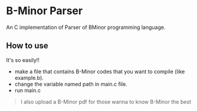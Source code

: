 # B-Minor Parser
An C implementation of Parser of BMinor programming language.
## How to use 
It's so easily!!
- make a file that contains B-Minor codes that you want to compile (like example.b).
- change the variable named path in main.c file.
- run main.c

> I also upload a B-Minor pdf for those wanna to know B-Minor the best
